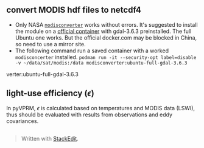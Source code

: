 ## convert MODIS hdf files to netcdf4
- Only NASA [`modisconverter`](https://github.com/nasa/modisconverter/tree/main) works without errors.  It's suggested to install the module on a [official container](https://hub.docker.com/r/osgeo/gdal/tags) with gdal-3.6.3 preinstalled. The full Ubuntu one works. But the official docker.com may be blocked in China, so need to use a mirror site.
- The following command run a saved container with a worked `modisconcerter` installed.
`podman run -it --security-opt label=disable -v ~/data/sat/modis:/data modisconverter:ubuntu-full-gdal-3.6.3`

verter:ubuntu-full-gdal-3.6.3



## light-use efficiency ($\epsilon$)
In pyVPRM, $\epsilon$ is calculated based on temperatures and MODIS data (LSWI), thus should be evaluated with results from observations and eddy covariances.



## 
> Written with [StackEdit](https://stackedit.io/).
<!--stackedit_data:
eyJoaXN0b3J5IjpbMTkxMzA1NjY5OSwxMjY4OTk5MDMzLC0xMD
Y3MjE2NDY5XX0=
-->